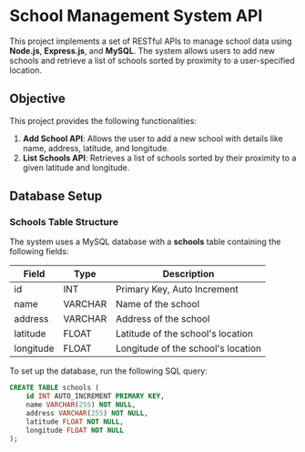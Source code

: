 # School Management System API

This project implements a set of RESTful APIs to manage school data using **Node.js**, **Express.js**, and **MySQL**. The system allows users to add new schools and retrieve a list of schools sorted by proximity to a user-specified location.

## Objective

This project provides the following functionalities:

1. **Add School API**: Allows the user to add a new school with details like name, address, latitude, and longitude.
2. **List Schools API**: Retrieves a list of schools sorted by their proximity to a given latitude and longitude.

## Database Setup

### Schools Table Structure

The system uses a MySQL database with a **schools** table containing the following fields:

| Field      | Type      | Description                                     |
|------------|-----------|-------------------------------------------------|
| id         | INT       | Primary Key, Auto Increment                     |
| name       | VARCHAR   | Name of the school                              |
| address    | VARCHAR   | Address of the school                           |
| latitude   | FLOAT     | Latitude of the school's location               |
| longitude  | FLOAT     | Longitude of the school's location              |

To set up the database, run the following SQL query:

```sql
CREATE TABLE schools (
    id INT AUTO_INCREMENT PRIMARY KEY,
    name VARCHAR(255) NOT NULL,
    address VARCHAR(255) NOT NULL,
    latitude FLOAT NOT NULL,
    longitude FLOAT NOT NULL
);
